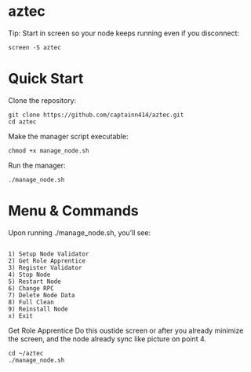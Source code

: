 # aztec

Tip: Start in screen so your node keeps running even if you disconnect:

```
screen -S aztec
```
 # Quick Start
 
Clone the repository:

```
git clone https://github.com/captainn414/aztec.git
cd aztec
```

Make the manager script executable:


```
chmod +x manage_node.sh
```

Run the manager:
```
./manage_node.sh
```

# Menu & Commands
Upon running ./manage_node.sh, you’ll see:

```

1) Setup Node Validator
2) Get Role Apprentice
3) Register Validator
4) Stop Node
5) Restart Node
6) Change RPC
7) Delete Node Data
8) Full Clean
9) Reinstall Node
x) Exit
```



Get Role Apprentice Do this oustide screen or after you already minimize the screen, and the node already sync like picture on point 4.

```
cd ~/aztec
./manage_node.sh
```

